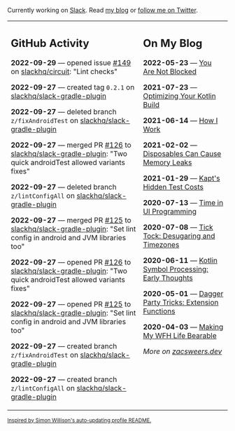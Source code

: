 Currently working on [Slack](https://slack.com/). Read [my blog](https://zacsweers.dev/) or [follow me on Twitter](https://twitter.com/ZacSweers).

<table><tr><td valign="top" width="60%">

## GitHub Activity
<!-- githubActivity starts -->
**2022-09-29** — opened issue [#149](https://github.com/slackhq/circuit/issues/149) on [slackhq/circuit](https://github.com/slackhq/circuit): "Lint checks"

**2022-09-27** — created tag `0.2.1` on [slackhq/slack-gradle-plugin](https://github.com/slackhq/slack-gradle-plugin)

**2022-09-27** — deleted branch `z/fixAndroidTest` on [slackhq/slack-gradle-plugin](https://github.com/slackhq/slack-gradle-plugin)

**2022-09-27** — merged PR [#126](https://github.com/slackhq/slack-gradle-plugin/pull/126) to [slackhq/slack-gradle-plugin](https://github.com/slackhq/slack-gradle-plugin): "Two quick androidTest allowed variants fixes"

**2022-09-27** — deleted branch `z/lintConfigAll` on [slackhq/slack-gradle-plugin](https://github.com/slackhq/slack-gradle-plugin)

**2022-09-27** — merged PR [#125](https://github.com/slackhq/slack-gradle-plugin/pull/125) to [slackhq/slack-gradle-plugin](https://github.com/slackhq/slack-gradle-plugin): "Set lint config in android and JVM libraries too"

**2022-09-27** — opened PR [#126](https://github.com/slackhq/slack-gradle-plugin/pull/126) to [slackhq/slack-gradle-plugin](https://github.com/slackhq/slack-gradle-plugin): "Two quick androidTest allowed variants fixes"

**2022-09-27** — opened PR [#125](https://github.com/slackhq/slack-gradle-plugin/pull/125) to [slackhq/slack-gradle-plugin](https://github.com/slackhq/slack-gradle-plugin): "Set lint config in android and JVM libraries too"

**2022-09-27** — created branch `z/fixAndroidTest` on [slackhq/slack-gradle-plugin](https://github.com/slackhq/slack-gradle-plugin)

**2022-09-27** — created branch `z/lintConfigAll` on [slackhq/slack-gradle-plugin](https://github.com/slackhq/slack-gradle-plugin)
<!-- githubActivity ends -->
</td><td valign="top" width="40%">

## On My Blog
<!-- blog starts -->
**2022-05-23** — [You Are Not Blocked](https://www.zacsweers.dev/you-are-not-blocked/)

**2021-07-23** — [Optimizing Your Kotlin Build](https://www.zacsweers.dev/optimizing-your-kotlin-build/)

**2021-06-14** — [How I Work](https://www.zacsweers.dev/how-i-work/)

**2021-02-02** — [Disposables Can Cause Memory Leaks](https://www.zacsweers.dev/disposables-can-cause-memory-leaks/)

**2021-01-29** — [Kapt's Hidden Test Costs](https://www.zacsweers.dev/kapts-hidden-test-costs/)

**2020-07-13** — [Time in UI Programming](https://www.zacsweers.dev/time-in-ui/)

**2020-07-08** — [Tick Tock: Desugaring and Timezones](https://www.zacsweers.dev/ticktock-desugaring-timezones/)

**2020-06-11** — [Kotlin Symbol Processing: Early Thoughts](https://www.zacsweers.dev/kotlin-symbol-processor-early-thoughts/)

**2020-05-01** — [Dagger Party Tricks: Extension Functions](https://www.zacsweers.dev/dagger-party-tricks-extension-functions/)

**2020-04-03** — [Making My WFH Life Bearable](https://www.zacsweers.dev/making-wfh-life-bearable/)
<!-- blog ends -->
_More on [zacsweers.dev](https://zacsweers.dev/)_
</td></tr></table>

<sub><a href="https://simonwillison.net/2020/Jul/10/self-updating-profile-readme/">Inspired by Simon Willison's auto-updating profile README.</a></sub>